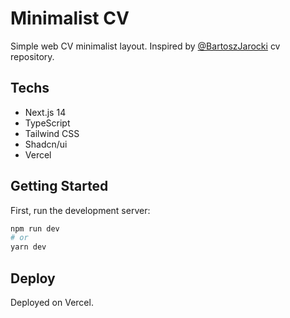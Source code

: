 # Minimalist CV

Simple web CV minimalist layout.
Inspired by [@BartoszJarocki](https://github.com/BartoszJarocki/cv) cv repository.

## Techs

- Next.js 14
- TypeScript
- Tailwind CSS
- Shadcn/ui
- Vercel

## Getting Started

First, run the development server:

```bash
npm run dev
# or
yarn dev
```

## Deploy

Deployed on Vercel.

